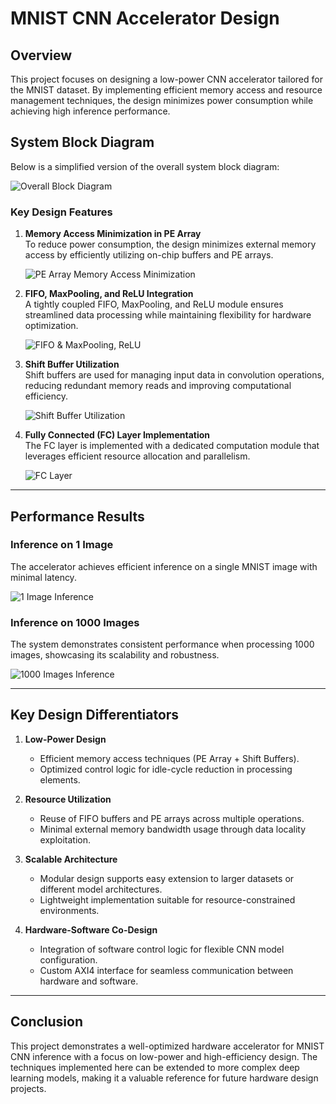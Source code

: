 # MNIST CNN Accelerator Design

## Overview
This project focuses on designing a low-power CNN accelerator tailored for the MNIST dataset. By implementing efficient memory access and resource management techniques, the design minimizes power consumption while achieving high inference performance.

## System Block Diagram
Below is a simplified version of the overall system block diagram:

![Overall Block Diagram](https://velog.velcdn.com/images/foodinsect/post/0935f93f-824f-4d37-8bd8-065a0f4ea09f/image.png)

### Key Design Features
1. **Memory Access Minimization in PE Array**  
   To reduce power consumption, the design minimizes external memory access by efficiently utilizing on-chip buffers and PE arrays.

   ![PE Array Memory Access Minimization](https://velog.velcdn.com/images/foodinsect/post/455ab94b-9585-4043-8af6-daccb6350505/image.png)

2. **FIFO, MaxPooling, and ReLU Integration**  
   A tightly coupled FIFO, MaxPooling, and ReLU module ensures streamlined data processing while maintaining flexibility for hardware optimization.

   ![FIFO & MaxPooling, ReLU](https://velog.velcdn.com/images/foodinsect/post/d59f9f0e-934b-4f4e-8b42-b58108add71b/image.png)

3. **Shift Buffer Utilization**  
   Shift buffers are used for managing input data in convolution operations, reducing redundant memory reads and improving computational efficiency.

   ![Shift Buffer Utilization](https://velog.velcdn.com/images/foodinsect/post/6c42ab29-8066-41c1-ac14-f297d2bcd864/image.png)

4. **Fully Connected (FC) Layer Implementation**  
   The FC layer is implemented with a dedicated computation module that leverages efficient resource allocation and parallelism.

   ![FC Layer](https://velog.velcdn.com/images/foodinsect/post/06d36d5e-4268-47ea-b2a6-c983b73bf663/image.png)

---

## Performance Results

### Inference on 1 Image
The accelerator achieves efficient inference on a single MNIST image with minimal latency.

![1 Image Inference](https://velog.velcdn.com/images/foodinsect/post/213174b9-adfd-456d-82b3-bd2d906f5660/image.png)

### Inference on 1000 Images
The system demonstrates consistent performance when processing 1000 images, showcasing its scalability and robustness.

![1000 Images Inference](https://velog.velcdn.com/images/foodinsect/post/1930a688-597a-4f9a-97f7-3de74f86f6cc/image.png)

---

## Key Design Differentiators
1. **Low-Power Design**  
   - Efficient memory access techniques (PE Array + Shift Buffers).
   - Optimized control logic for idle-cycle reduction in processing elements.

2. **Resource Utilization**  
   - Reuse of FIFO buffers and PE arrays across multiple operations.
   - Minimal external memory bandwidth usage through data locality exploitation.

3. **Scalable Architecture**  
   - Modular design supports easy extension to larger datasets or different model architectures.
   - Lightweight implementation suitable for resource-constrained environments.

4. **Hardware-Software Co-Design**  
   - Integration of software control logic for flexible CNN model configuration.
   - Custom AXI4 interface for seamless communication between hardware and software.

---

## Conclusion
This project demonstrates a well-optimized hardware accelerator for MNIST CNN inference with a focus on low-power and high-efficiency design. The techniques implemented here can be extended to more complex deep learning models, making it a valuable reference for future hardware design projects.
